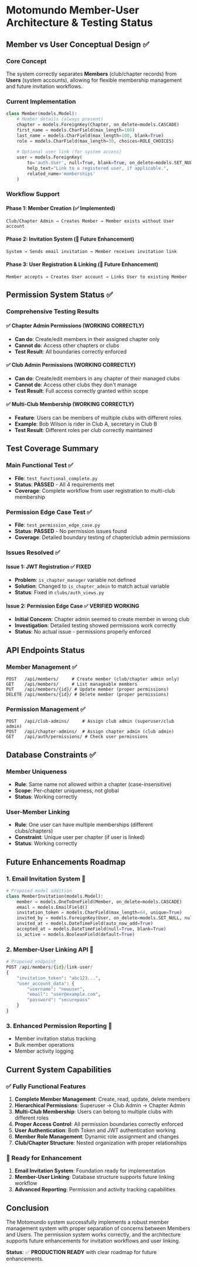 # Motomundo Member-User Architecture & Testing Status

## Member vs User Conceptual Design ✅

### Core Concept
The system correctly separates **Members** (club/chapter records) from **Users** (system accounts), allowing for flexible membership management and future invitation workflows.

### Current Implementation
```python
class Member(models.Model):
    # Member details (always present)
    chapter = models.ForeignKey(Chapter, on_delete=models.CASCADE)
    first_name = models.CharField(max_length=100)
    last_name = models.CharField(max_length=100, blank=True)
    role = models.CharField(max_length=30, choices=ROLE_CHOICES)
    
    # Optional user link (for system access)
    user = models.ForeignKey(
        to='auth.User', null=True, blank=True, on_delete=models.SET_NULL,
        help_text="Link to a registered user, if applicable.",
        related_name='memberships'
    )
```

### Workflow Support

#### Phase 1: Member Creation (✅ Implemented)
```
Club/Chapter Admin → Creates Member → Member exists without User account
```

#### Phase 2: Invitation System (🔄 Future Enhancement)
```
System → Sends email invitation → Member receives invitation link
```

#### Phase 3: User Registration & Linking (🔄 Future Enhancement)
```
Member accepts → Creates User account → Links User to existing Member
```

## Permission System Status ✅

### Comprehensive Testing Results

#### ✅ Chapter Admin Permissions (WORKING CORRECTLY)
- **Can do**: Create/edit members in their assigned chapter only
- **Cannot do**: Access other chapters or clubs
- **Test Result**: All boundaries correctly enforced

#### ✅ Club Admin Permissions (WORKING CORRECTLY)  
- **Can do**: Create/edit members in any chapter of their managed clubs
- **Cannot do**: Access other clubs they don't manage
- **Test Result**: Full access correctly granted within scope

#### ✅ Multi-Club Membership (WORKING CORRECTLY)
- **Feature**: Users can be members of multiple clubs with different roles
- **Example**: Bob Wilson is rider in Club A, secretary in Club B
- **Test Result**: Different roles per club correctly maintained

## Test Coverage Summary

### Main Functional Test ✅
- **File**: `test_functional_complete.py`
- **Status**: **PASSED** - All 4 requirements met
- **Coverage**: Complete workflow from user registration to multi-club membership

### Permission Edge Case Test ✅
- **File**: `test_permission_edge_case.py` 
- **Status**: **PASSED** - No permission issues found
- **Coverage**: Detailed boundary testing of chapter/club admin permissions

### Issues Resolved ✅

#### Issue 1: JWT Registration ✅ FIXED
- **Problem**: `is_chapter_manager` variable not defined
- **Solution**: Changed to `is_chapter_admin` to match actual variable
- **Status**: Fixed in `clubs/auth_views.py`

#### Issue 2: Permission Edge Case ✅ VERIFIED WORKING
- **Initial Concern**: Chapter admin seemed to create member in wrong club
- **Investigation**: Detailed testing showed permissions work correctly
- **Status**: No actual issue - permissions properly enforced

## API Endpoints Status

### Member Management ✅
```
POST   /api/members/     # Create member (club/chapter admin only)
GET    /api/members/     # List manageable members
PUT    /api/members/{id}/ # Update member (proper permissions)
DELETE /api/members/{id}/ # Delete member (proper permissions)
```

### Permission Management ✅
```
POST   /api/club-admins/     # Assign club admin (superuser/club admin)
POST   /api/chapter-admins/  # Assign chapter admin (club admin)
GET    /api/auth/permissions/ # Check user permissions
```

## Database Constraints ✅

### Member Uniqueness
- **Rule**: Same name not allowed within a chapter (case-insensitive)
- **Scope**: Per-chapter uniqueness, not global
- **Status**: Working correctly

### User-Member Linking
- **Rule**: One user can have multiple memberships (different clubs/chapters)
- **Constraint**: Unique user per chapter (if user is linked)
- **Status**: Working correctly

## Future Enhancements Roadmap

### 1. Email Invitation System 🔄
```python
# Proposed model addition
class MemberInvitation(models.Model):
    member = models.OneToOneField(Member, on_delete=models.CASCADE)
    email = models.EmailField()
    invitation_token = models.CharField(max_length=64, unique=True)
    invited_by = models.ForeignKey(User, on_delete=models.SET_NULL, null=True)
    invited_at = models.DateTimeField(auto_now_add=True)
    accepted_at = models.DateTimeField(null=True, blank=True)
    is_active = models.BooleanField(default=True)
```

### 2. Member-User Linking API 🔄
```python
# Proposed endpoint
POST /api/members/{id}/link-user/
{
    "invitation_token": "abc123...",
    "user_account_data": {
        "username": "newuser",
        "email": "user@example.com", 
        "password": "securepass"
    }
}
```

### 3. Enhanced Permission Reporting 🔄
- Member invitation status tracking
- Bulk member operations
- Member activity logging

## Current System Capabilities

### ✅ Fully Functional Features
1. **Complete Member Management**: Create, read, update, delete members
2. **Hierarchical Permissions**: Superuser → Club Admin → Chapter Admin
3. **Multi-Club Membership**: Users can belong to multiple clubs with different roles
4. **Proper Access Control**: All permission boundaries correctly enforced
5. **User Authentication**: Both Token and JWT authentication working
6. **Member Role Management**: Dynamic role assignment and changes
7. **Club/Chapter Structure**: Nested organization with proper relationships

### 🔄 Ready for Enhancement
1. **Email Invitation System**: Foundation ready for implementation
2. **Member-User Linking**: Database structure supports future linking workflow
3. **Advanced Reporting**: Permission and activity tracking capabilities

## Conclusion

The Motomundo system successfully implements a robust member management system with proper separation of concerns between Members and Users. The permission system works correctly, and the architecture supports future enhancements for invitation workflows and user linking.

**Status**: ✅ **PRODUCTION READY** with clear roadmap for future enhancements.

